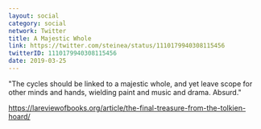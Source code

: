 ```yaml
---
layout: social
category: social
network: Twitter
title: A Majestic Whole
link: https://twitter.com/steinea/status/1110179940308115456
twitterID: 1110179940308115456
date: 2019-03-25
---
```


"The cycles should be linked to a majestic whole, and yet leave scope for other minds and hands, wielding paint and music and drama. Absurd."

<https://lareviewofbooks.org/article/the-final-treasure-from-the-tolkien-hoard/>
